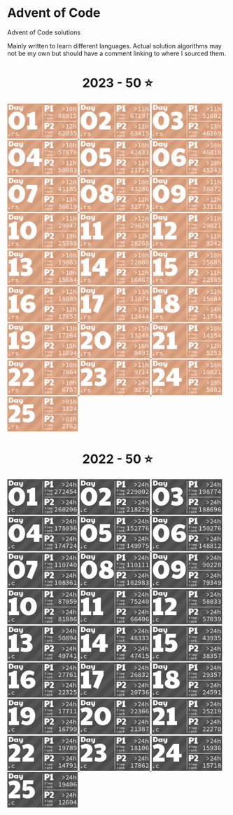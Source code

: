 # Advent of Code
Advent of Code solutions

Mainly written to learn different languages.  Actual solution algorithms may not be my own but should have a comment linking to where I sourced them.

<!-- AOC TILES BEGIN -->
<h1 align="center">
  2023 - 50 ⭐
</h1>
<a href="2023/day01/src/main.rs">
  <img src=".aoc_tiles/tiles/2023/01.png" width="161px">
</a>
<a href="2023/day02/src/lib.rs">
  <img src=".aoc_tiles/tiles/2023/02.png" width="161px">
</a>
<a href="2023/day03/src/lib.rs">
  <img src=".aoc_tiles/tiles/2023/03.png" width="161px">
</a>
<a href="2023/day04/src/lib.rs">
  <img src=".aoc_tiles/tiles/2023/04.png" width="161px">
</a>
<a href="2023/day05/src/lib.rs">
  <img src=".aoc_tiles/tiles/2023/05.png" width="161px">
</a>
<a href="2023/day06/src/lib.rs">
  <img src=".aoc_tiles/tiles/2023/06.png" width="161px">
</a>
<a href="2023/day07/src/lib.rs">
  <img src=".aoc_tiles/tiles/2023/07.png" width="161px">
</a>
<a href="2023/day08/src/lib.rs">
  <img src=".aoc_tiles/tiles/2023/08.png" width="161px">
</a>
<a href="2023/day09/src/lib.rs">
  <img src=".aoc_tiles/tiles/2023/09.png" width="161px">
</a>
<a href="2023/day10/src/lib.rs">
  <img src=".aoc_tiles/tiles/2023/10.png" width="161px">
</a>
<a href="2023/day11/src/lib.rs">
  <img src=".aoc_tiles/tiles/2023/11.png" width="161px">
</a>
<a href="2023/day12/src/lib.rs">
  <img src=".aoc_tiles/tiles/2023/12.png" width="161px">
</a>
<a href="2023/day13/src/lib.rs">
  <img src=".aoc_tiles/tiles/2023/13.png" width="161px">
</a>
<a href="2023/day14/src/lib.rs">
  <img src=".aoc_tiles/tiles/2023/14.png" width="161px">
</a>
<a href="2023/day15/src/lib.rs">
  <img src=".aoc_tiles/tiles/2023/15.png" width="161px">
</a>
<a href="2023/day16/src/lib.rs">
  <img src=".aoc_tiles/tiles/2023/16.png" width="161px">
</a>
<a href="2023/day17/src/lib.rs">
  <img src=".aoc_tiles/tiles/2023/17.png" width="161px">
</a>
<a href="2023/day18/src/lib.rs">
  <img src=".aoc_tiles/tiles/2023/18.png" width="161px">
</a>
<a href="2023/day19/src/lib.rs">
  <img src=".aoc_tiles/tiles/2023/19.png" width="161px">
</a>
<a href="2023/day20/src/lib.rs">
  <img src=".aoc_tiles/tiles/2023/20.png" width="161px">
</a>
<a href="2023/day21/src/lib.rs">
  <img src=".aoc_tiles/tiles/2023/21.png" width="161px">
</a>
<a href="2023/day22/src/lib.rs">
  <img src=".aoc_tiles/tiles/2023/22.png" width="161px">
</a>
<a href="2023/day23/src/lib.rs">
  <img src=".aoc_tiles/tiles/2023/23.png" width="161px">
</a>
<a href="2023/day24/src/lib.rs">
  <img src=".aoc_tiles/tiles/2023/24.png" width="161px">
</a>
<a href="2023/day25/src/lib.rs">
  <img src=".aoc_tiles/tiles/2023/25.png" width="161px">
</a>
<h1 align="center">
  2022 - 50 ⭐
</h1>
<a href="2022/1/main.c">
  <img src=".aoc_tiles/tiles/2022/01.png" width="161px">
</a>
<a href="2022/2/main.c">
  <img src=".aoc_tiles/tiles/2022/02.png" width="161px">
</a>
<a href="2022/3/main.c">
  <img src=".aoc_tiles/tiles/2022/03.png" width="161px">
</a>
<a href="2022/4/main.c">
  <img src=".aoc_tiles/tiles/2022/04.png" width="161px">
</a>
<a href="2022/5/main.c">
  <img src=".aoc_tiles/tiles/2022/05.png" width="161px">
</a>
<a href="2022/6/main.c">
  <img src=".aoc_tiles/tiles/2022/06.png" width="161px">
</a>
<a href="2022/7/main-ll.c">
  <img src=".aoc_tiles/tiles/2022/07.png" width="161px">
</a>
<a href="2022/8/main.c">
  <img src=".aoc_tiles/tiles/2022/08.png" width="161px">
</a>
<a href="2022/9/main.c">
  <img src=".aoc_tiles/tiles/2022/09.png" width="161px">
</a>
<a href="2022/10/main.c">
  <img src=".aoc_tiles/tiles/2022/10.png" width="161px">
</a>
<a href="2022/11/main.c">
  <img src=".aoc_tiles/tiles/2022/11.png" width="161px">
</a>
<a href="2022/12/main.c">
  <img src=".aoc_tiles/tiles/2022/12.png" width="161px">
</a>
<a href="2022/13/main.c">
  <img src=".aoc_tiles/tiles/2022/13.png" width="161px">
</a>
<a href="2022/14/main.c">
  <img src=".aoc_tiles/tiles/2022/14.png" width="161px">
</a>
<a href="2022/15/main.c">
  <img src=".aoc_tiles/tiles/2022/15.png" width="161px">
</a>
<a href="2022/16/main.c">
  <img src=".aoc_tiles/tiles/2022/16.png" width="161px">
</a>
<a href="2022/17/main.c">
  <img src=".aoc_tiles/tiles/2022/17.png" width="161px">
</a>
<a href="2022/18/main.c">
  <img src=".aoc_tiles/tiles/2022/18.png" width="161px">
</a>
<a href="2022/19/main.c">
  <img src=".aoc_tiles/tiles/2022/19.png" width="161px">
</a>
<a href="2022/20/main.c">
  <img src=".aoc_tiles/tiles/2022/20.png" width="161px">
</a>
<a href="2022/21/main.c">
  <img src=".aoc_tiles/tiles/2022/21.png" width="161px">
</a>
<a href="2022/22/main.c">
  <img src=".aoc_tiles/tiles/2022/22.png" width="161px">
</a>
<a href="2022/23/main.c">
  <img src=".aoc_tiles/tiles/2022/23.png" width="161px">
</a>
<a href="2022/24/main.c">
  <img src=".aoc_tiles/tiles/2022/24.png" width="161px">
</a>
<a href="2022/25/main.c">
  <img src=".aoc_tiles/tiles/2022/25.png" width="161px">
</a>
<!-- AOC TILES END -->

